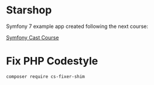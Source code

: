 # Starshop
Symfony 7 example app created following the next course:

[Symfony Cast Course](https://symfonycasts.com/screencast/symfony)

# Fix PHP Codestyle
```shell
composer require cs-fixer-shim
```